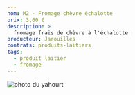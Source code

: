 ```yaml
---
nom: M2 - Fromage chèvre échalotte
prix: 3,60 €
description: >
  fromage frais de chèvre à l'échalotte
producteur: Jarouilles
contrats: produits-laitiers
tags: 
  - produit laitier
  - fromage
---
```


![photo du yahourt](./media/fromage-chevre.jpg)